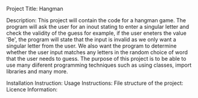 Project Title: Hangman 

Description: This project will contain the code for a hangman game. The program will ask the user for an inout stating to enter a singular letter and check the validity of the guess for example, if the user eneters the value 'Be', the program will state that the input is invalid as we only want a singular letter from the user. We also want the program to determine whether the user input matches any letters in the random choice of word that the user needs to guess. The purpose of this project is to be able to use many diiferent programming techniques such as using classes, import libraries and many more.

Installation Instruction: 
Usage Instructions: 
File structure of the project:
Licence Information:
